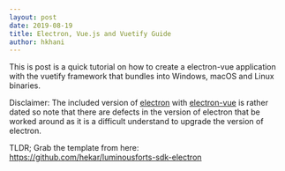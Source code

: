 ```yaml
---
layout: post
date: 2019-08-19
title: Electron, Vue.js and Vuetify Guide
author: hkhani
---
```


This is post is a quick tutorial on how to create a electron-vue application with the vuetify framework that bundles into Windows, macOS and Linux binaries.

Disclaimer: The included version of [electron]() with [electron-vue]() is rather dated so note that there are defects in the version of electron that be worked around as it is a difficult understand to upgrade the version of electron.

TLDR; Grab the template from here: https://github.com/hekar/luminousforts-sdk-electron


